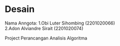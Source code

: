 # Desain

Nama Anngota:
1.Obi Luter Sihombing (2201020066)<br>
2.Adon Alviandre Sirait (2201020074)<br>

Project Perancangan Analisis Algoritma <H1>
